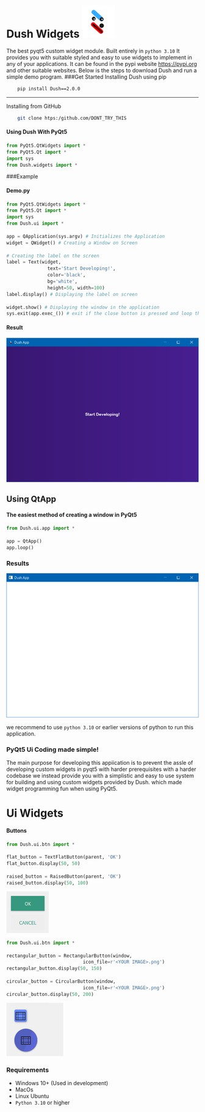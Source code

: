 # Dush Widgets  ![Dush Logo](images/Dush.png)
The best pyqt5 custom widget module. Built entirely in `python 3.10`
It provides you with suitable styled and easy to use widgets to implement in any of your applications.
It can be found in the pypi website <https://pypi.org> and other suitable websites.
Below is the steps to download Dush and run a simple demo program.
###Get Started
Installing Dush using pip
```bash
    pip install Dush==2.0.0
```
---
Installing from GitHub
```bash
    git clone htps:/github.com/DONT_TRY_THIS
```
#### Using Dush With PyQt5
```python
from PyQt5.QtWidgets import *
from PyQt5.Qt import *
import sys
from Dush.widgets import *
```

###Example
#### Demo.py
```python
from PyQt5.QtWidgets import *
from PyQt5.Qt import *
import sys
from Dush.ui import *

app = QApplication(sys.argv) # Initializes the Application
widget = QWidget() # Creating a Window on Screen

# Creating the label on the screen
label = Text(widget, 
               text='Start Developing!', 
               color='black', 
               bg='white',
               height=50, width=100)
label.display() # Displaying the label on screen

widget.show() # Displaying the window in the application
sys.exit(app.exec_()) # exit if the close button is pressed and loop the application
```
#### Result
![Result](images/demo-pic.png)

## Using QtApp
#### The easiest method of creating a window in PyQt5
```python
from Dush.ui.app import *

app = QtApp()
app.loop()
```
### Results
![Result](images/QtApp.png)

we recommend to use `python 3.10` or earlier versions of python to run this application.
### PyQt5 Ui Coding made simple!
The main purpose for developing this appiication is to prevent the assle of developing custom widgets in pyqt5 with harder prerequisites
with a harder codebase we instead provide you with a simplistic and easy to use system for building
and using custom widgets provided by Dush. which made widget programming fun when using PyQt5.

# Ui Widgets
#### Buttons
```python
from Dush.ui.btn import *

flat_button = TextFlatButton(parent, 'OK')
flat_button.display(50, 50)

raised_button = RaisedButton(parent, 'OK')
raised_button.display(50, 100)

```
![first button](images/buttons.png)

```python
from Dush.ui.btn import *

rectangular_button = RectangularButton(window,
                            icon_file=r'<YOUR IMAGE>.png')
rectangular_button.display(50, 150)

circular_button = CircularButton(window,
                            icon_file=r'<YOUR IMAGE>.png')
circular_button.display(50, 200)

```
![second button](images/buttons_2.png)


### Requirements
* Windows 10+ (Used in development)
* MacOs 
* Linux Ubuntu
* `Python 3.10` or higher